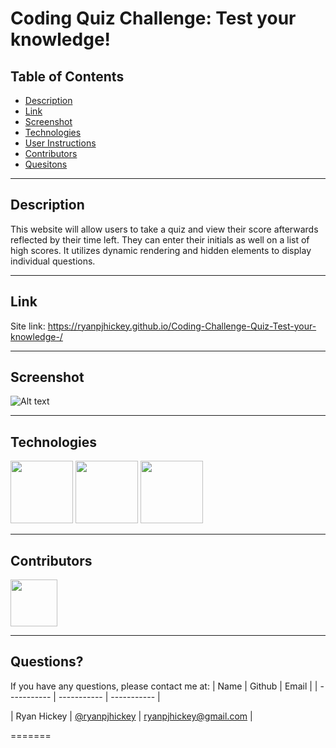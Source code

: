 # Coding Quiz Challenge: Test your knowledge!

## Table of Contents

- [Description](#Description)
- [Link](#Link)
- [Screenshot](#Screenshot)
- [Technologies](#Technologies)
- [User Instructions](#User-Instructions)
- [Contributors](#Contributors)
- [Quesitons](#Questions)

---

## Description

This website will allow users to take a quiz and view their score afterwards reflected by their time left. They can enter their initials as well on a list of high scores. It utilizes dynamic rendering and hidden elements to display individual questions.

---

## Link

Site link: https://ryanpjhickey.github.io/Coding-Challenge-Quiz-Test-your-knowledge-/

---

## Screenshot

![Alt text](/assets/Screenshot%202022-08-02%20151316.png "Picture of site")

---

## Technologies

<p float="left">
<img src="https://cdn-icons-png.flaticon.com/512/5968/5968267.png" width="100" height="100">
<img src="https://cdn-icons-png.flaticon.com/512/5968/5968242.png" width="100" height="100">
<img src="https://cdn.iconscout.com/icon/free/png-256/javascript-2038874-1720087.png" width="100" height="100">

---

## Contributors

[<img src="https://ca.slack-edge.com/T03EP850QMA-U03MKQ6HKB3-2c9d97da4786-512" width="75" height="75">](https://github.com/ryanpjhickey)

---

## Questions?

If you have any questions, please contact me at:
| Name | Github | Email |
| ----------- | ----------- | ----------- |

| Ryan Hickey | [@ryanpjhickey](https://github.com/ryanpjhickey) | ryanpjhickey@gmail.com |

=======

